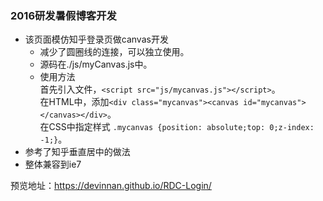 ### 2016研发暑假博客开发
- 该页面模仿知乎登录页做canvas开发  
    - 减少了圆圈线的连接，可以独立使用。  
    - 源码在./js/myCanvas.js中。  
    - 使用方法  
    首先引入文件，```<script src="js/mycanvas.js"></script>```。  
    在HTML中，添加```<div class="mycanvas"><canvas id="mycanvas"></canvas></div>```。  
    在CSS中指定样式 ```.mycanvas {position: absolute;top: 0;z-index: -1;}```。
- 参考了知乎垂直居中的做法
- 整体兼容到ie7

预览地址：https://devinnan.github.io/RDC-Login/
